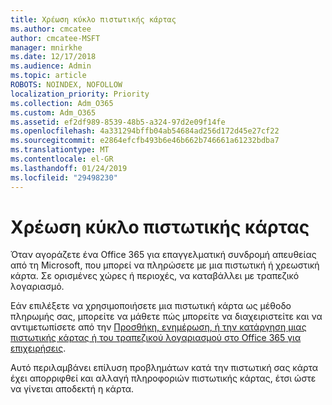 ```yaml
---
title: Χρέωση κύκλο πιστωτικής κάρτας
ms.author: cmcatee
author: cmcatee-MSFT
manager: mnirkhe
ms.date: 12/17/2018
ms.audience: Admin
ms.topic: article
ROBOTS: NOINDEX, NOFOLLOW
localization_priority: Priority
ms.collection: Adm_O365
ms.custom: Adm_O365
ms.assetid: ef2df989-8539-48b5-a324-97d2e09f14fe
ms.openlocfilehash: 4a331294bffb04ab54684ad256d172d45e27cf22
ms.sourcegitcommit: e2864efcfb493b6e46b662b746661a61232bdba7
ms.translationtype: MT
ms.contentlocale: el-GR
ms.lasthandoff: 01/24/2019
ms.locfileid: "29498230"
---
```

# <a name="billing-cycle-credit-card"></a>Χρέωση κύκλο πιστωτικής κάρτας

Όταν αγοράζετε ένα Office 365 για επαγγελματική συνδρομή απευθείας από τη Microsoft, που μπορεί να πληρώσετε με μια πιστωτική ή χρεωστική κάρτα. Σε ορισμένες χώρες ή περιοχές, να καταβάλλει με τραπεζικό λογαριασμό.
  
Εάν επιλέξετε να χρησιμοποιήσετε μια πιστωτική κάρτα ως μέθοδο πληρωμής σας, μπορείτε να μάθετε πώς μπορείτε να διαχειριστείτε και να αντιμετωπίσετε από την [Προσθήκη, ενημέρωση, ή την κατάργηση μιας πιστωτικής κάρτας ή του τραπεζικού λογαριασμού στο Office 365 για επιχειρήσεις](https://support.office.com/article/30ba9c83-50d8-4020-90ed-830a5b8c8724?wt.mc_id=billing_cycle_AI).
  
Αυτό περιλαμβάνει επίλυση προβλημάτων κατά την πιστωτική σας κάρτα έχει απορριφθεί και αλλαγή πληροφοριών πιστωτικής κάρτας, έτσι ώστε να γίνεται αποδεκτή η κάρτα.
  

